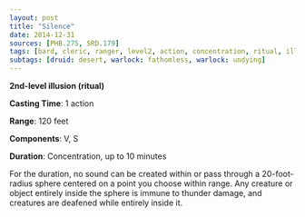 ```yaml
---
layout: post
title: "Silence"
date: 2014-12-31
sources: [PHB.275, SRD.179]
tags: [bard, cleric, ranger, level2, action, concentration, ritual, illusion]
subtags: [druid: desert, warlock: fathomless, warlock: undying]
---
```


**2nd-level illusion (ritual)**

**Casting Time**: 1 action

**Range**: 120 feet

**Components**: V, S

**Duration**: Concentration, up to 10 minutes

For the duration, no sound can be created within or pass through a 20-foot-radius sphere centered on a point you choose within range. Any creature or object entirely inside the sphere is immune to thunder damage, and creatures are deafened while entirely inside it.
